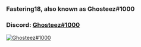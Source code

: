 ### Fastering18, also known as Ghosteez#1000  

### Discord:  [Ghosteez#1000](https://discord.com/users/775363892167573535)  
[![Ghosteez#1000](https://discord.c99.nl/widget/theme-1/775363892167573535.png)](https://discord.com/users/775363892167573535) 
